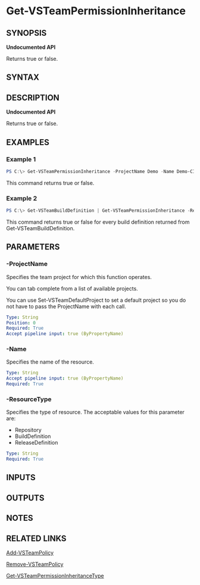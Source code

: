 


# Get-VSTeamPermissionInheritance

## SYNOPSIS

**Undocumented API**

Returns true or false.

## SYNTAX

## DESCRIPTION

**Undocumented API**

Returns true or false.

## EXAMPLES

### Example 1

```PowerShell
PS C:\> Get-VSTeamPermissionInheritance -ProjectName Demo -Name Demo-CI -ResourceType BuildDefinition
```

This command returns true or false.

### Example 2

```PowerShell
PS C:\> Get-VSTeamBuildDefinition | Get-VSTeamPermissionInheritance -ResourceType BuildDefinition
```

This command returns true or false for every build definition returned from Get-VSTeamBuildDefinition.

## PARAMETERS

### -ProjectName

Specifies the team project for which this function operates.

You can tab complete from a list of available projects.

You can use Set-VSTeamDefaultProject to set a default project so
you do not have to pass the ProjectName with each call.

```yaml
Type: String
Position: 0
Required: True
Accept pipeline input: true (ByPropertyName)
```

### -Name

Specifies the name of the resource.

```yaml
Type: String
Accept pipeline input: true (ByPropertyName)
Required: True
```

### -ResourceType

Specifies the type of resource. The acceptable values for this parameter are:

- Repository
- BuildDefinition
- ReleaseDefinition

```yaml
Type: String
Required: True
```

## INPUTS

## OUTPUTS

## NOTES

## RELATED LINKS

[Add-VSTeamPolicy](Add-VSTeamPolicy.md)

[Remove-VSTeamPolicy](Remove-VSTeamPolicy.md)

[Get-VSTeamPermissionInheritanceType](Get-VSTeamPermissionInheritanceType.md)

